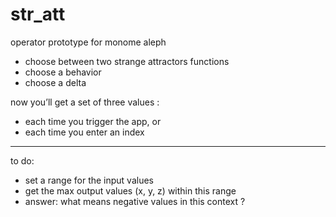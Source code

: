 # str_att
operator prototype for monome aleph

+ choose between two strange attractors functions
+ choose a behavior
+ choose a delta

now you’ll get a set of three values :

+ each time you trigger the app, or 
+ each time you enter an index



----------------

to do: 

+ set a range for the input values
+ get the max output values (x, y, z) within this range
+ answer: what means negative values in this context ?
